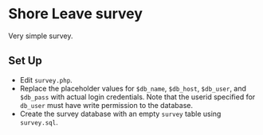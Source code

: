 # Shore Leave survey

Very simple survey.

## Set Up

* Edit `survey.php`.
* Replace the placeholder values for `$db_name`, `$db_host`, `$db_user`, and `$db_pass` with actual
    login credentials.  Note that the userid specified for `db_user` must have write permission
    to the database.
* Create the survey database with an empty `survey` table using `survey.sql`.